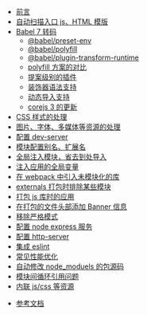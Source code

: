 - [前言](README.md)
- [自动扫描入口 js、HTML 模版](./content/entry.md)
- [Babel 7 转码](./content/babel/index.md)
  - [@babel/preset-env](./content/babel/preset-env.md)
  - [@babel/polyfill](./content/babel/polyfill.md)
  - [@babel/plugin-transform-runtime](./content/babel/transform-runtime.md)
  - [polyfill 方案的对比](./content/babel/polyfill-or-runtime.md)
  - [提案级别的插件](./content/babel/proposal.md)
  - [装饰器语法支持](./content/babel/decorators.md)
  - [动态导入支持](./content/babel/import.md)
  - [corejs 3 的更新](./content/babel/corejs3.md)
- [CSS 样式的处理](./content/style.md)
- [图片、字体、多媒体等资源的处理](./content/media.md)
- [配置 dev-server](./content/dev-server.md)
- [模块配置别名、扩展名](./content/alias.md)
- [全局注入模块，省去到处导入](./content/provide.md)
- [注入应用的全局变量](./content/define.md)
- [在 webpack 中引入未模块化的库](./content/module.md)
- [externals 打包时排除某些模块](./content/prune.md)
- [打包 js 库时的应用](./content/library.md)
- [在打包的文件头部添加 Banner 信息](./content/banner.md)
- [移除严格模式](https://babeljs.io/docs/en/babel-plugin-transform-strict-mode)
- [配置 node express 服务](./content/node-server.md)
- [配置 http-server](./content/http-server.md)
- [集成 eslint](./content/eslint.md)
- [常见性能优化](./content/optimize.md)
- [自动修改 node_moduels 的包源码](./content/patch-package.md)
- [模块间循环引用问题](./content/circular.md)
- [内联 js/css 等资源](./content/inline.md)
<!-- * [create-react-app 中改造 webpack]()
  * [编译期判断环境：test、uat、production]()
  * [添加中添加 watch 模式]()
  * [添加 less 支持]()
  * [添加 splitChunks 拆包]()
  * [应用 happypack]()
  * [脚手架改造为多页]() -->
- [参考文档](./content/reference.md)

